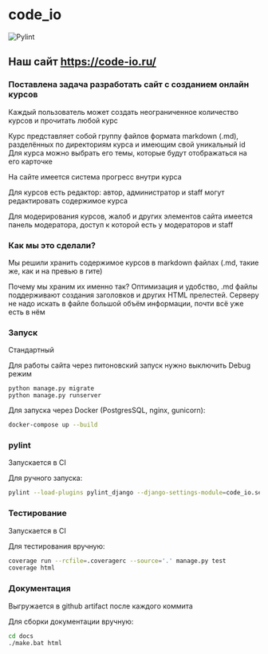 # code_io

![Pylint](https://github.com/Whiox/code-io/actions/workflows/pylint.yml/badge.svg)

## Наш сайт https://code-io.ru/

### Поставлена задача разработать сайт с созданием онлайн курсов

Каждый пользователь может создать неограниченное количество курсов и прочитать любой курс


Курс представляет собой группу файлов формата markdown (.md), разделённых по директориям курса и имеющим свой уникальный id
Для курса можно выбрать его темы, которые будут отображаться на его карточке


На сайте имеется система прогресс внутри курса


Для курсов есть редактор: автор, администратор и staff могут редактировать содержимое курса


Для модерирования курсов, жалоб и других элементов сайта имеется панель модератора, доступ к которой есть у модераторов и staff

### Как мы это сделали?

Мы решили хранить содержимое курсов в markdown файлах (.md, такие же, как и на превью в гите)

Почему мы храним их именно так?
Оптимизация и удобство, .md файлы поддерживают создания заголовков и других HTML прелестей.
Серверу не надо искать в файле большой объём информации, почти всё уже есть в нём


### Запуск

Стандартный

Для работы сайта через питоновский запуск нужно выключить Debug режим

```shell
python manage.py migrate
python manage.py runserver
```

Для запуска через Docker (PostgresSQL, nginx, gunicorn):
```bash
docker-compose up --build
```

### pylint

Запускается в CI

Для ручного запуска:

```bash
pylint --load-plugins pylint_django --django-settings-module=code_io.settings --fail-under=8 .
```

### Тестирование

Запускается в CI

Для тестирования вручную:
```bash
coverage run --rcfile=.coveragerc --source='.' manage.py test
coverage html
```

### Документация

Выгружается в github artifact после каждого коммита

Для сборки документации вручную:
```bash
cd docs
./make.bat html
```
